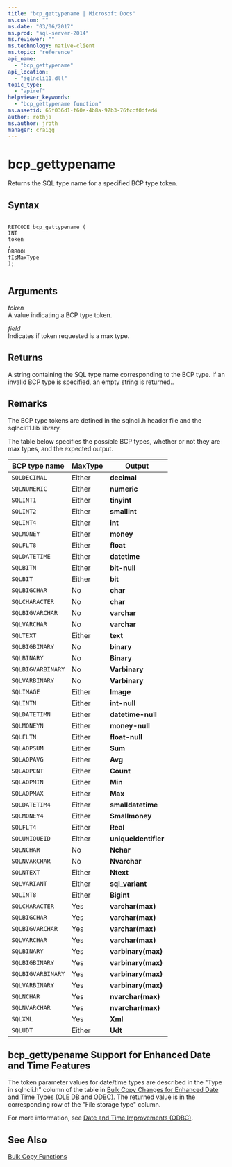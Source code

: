 ```yaml
---
title: "bcp_gettypename | Microsoft Docs"
ms.custom: ""
ms.date: "03/06/2017"
ms.prod: "sql-server-2014"
ms.reviewer: ""
ms.technology: native-client
ms.topic: "reference"
api_name: 
  - "bcp_gettypename"
api_location: 
  - "sqlncli11.dll"
topic_type: 
  - "apiref"
helpviewer_keywords: 
  - "bcp_gettypename function"
ms.assetid: 65f036d1-f60e-4b8a-97b3-76fccf0dfed4
author: rothja
ms.author: jroth
manager: craigg
---
```

# bcp_gettypename
  Returns the SQL type name for a specified BCP type token.  
  
## Syntax  
  
```  
  
RETCODE bcp_gettypename (  
INT   
token  
,  
DBBOOL   
fIsMaxType  
);  
  
```  
  
## Arguments  
 *token*  
 A value indicating a BCP type token.  
  
 *field*  
 Indicates if token requested is a max type.  
  
## Returns  
 A string containing the SQL type name corresponding to the BCP type. If an invalid BCP type is specified, an empty string is returned..  
  
## Remarks  
 The BCP type tokens are defined in the sqlncli.h header file and the sqlncli11.lib library.  
  
 The table below specifies the possible BCP types, whether or not they are max types, and the expected output.  
  
|BCP type name|MaxType|Output|  
|-------------------|-------------|------------|  
|`SQLDECIMAL`|Either|**decimal**|  
|`SQLNUMERIC`|Either|**numeric**|  
|`SQLINT1`|Either|**tinyint**|  
|`SQLINT2`|Either|**smallint**|  
|`SQLINT4`|Either|**int**|  
|`SQLMONEY`|Either|**money**|  
|`SQLFLT8`|Either|**float**|  
|`SQLDATETIME`|Either|**datetime**|  
|`SQLBITN`|Either|**bit-null**|  
|`SQLBIT`|Either|**bit**|  
|`SQLBIGCHAR`|No|**char**|  
|`SQLCHARACTER`|No|**char**|  
|`SQLBIGVARCHAR`|No|**varchar**|  
|`SQLVARCHAR`|No|**varchar**|  
|`SQLTEXT`|Either|**text**|  
|`SQLBIGBINARY`|No|**binary**|  
|`SQLBINARY`|No|**Binary**|  
|`SQLBIGVARBINARY`|No|**Varbinary**|  
|`SQLVARBINARY`|No|**Varbinary**|  
|`SQLIMAGE`|Either|**Image**|  
|`SQLINTN`|Either|**int-null**|  
|`SQLDATETIMN`|Either|**datetime-null**|  
|`SQLMONEYN`|Either|**money-null**|  
|`SQLFLTN`|Either|**float-null**|  
|`SQLAOPSUM`|Either|**Sum**|  
|`SQLAOPAVG`|Either|**Avg**|  
|`SQLAOPCNT`|Either|**Count**|  
|`SQLAOPMIN`|Either|**Min**|  
|`SQLAOPMAX`|Either|**Max**|  
|`SQLDATETIM4`|Either|**smalldatetime**|  
|`SQLMONEY4`|Either|**Smallmoney**|  
|`SQLFLT4`|Either|**Real**|  
|`SQLUNIQUEID`|Either|**uniqueidentifier**|  
|`SQLNCHAR`|No|**Nchar**|  
|`SQLNVARCHAR`|No|**Nvarchar**|  
|`SQLNTEXT`|Either|**Ntext**|  
|`SQLVARIANT`|Either|**sql_variant**|  
|`SQLINT8`|Either|**Bigint**|  
|`SQLCHARACTER`|Yes|**varchar(max)**|  
|`SQLBIGCHAR`|Yes|**varchar(max)**|  
|`SQLBIGVARCHAR`|Yes|**varchar(max)**|  
|`SQLVARCHAR`|Yes|**varchar(max)**|  
|`SQLBINARY`|Yes|**varbinary(max)**|  
|`SQLBIGBINARY`|Yes|**varbinary(max)**|  
|`SQLBIGVARBINARY`|Yes|**varbinary(max)**|  
|`SQLVARBINARY`|Yes|**varbinary(max)**|  
|`SQLNCHAR`|Yes|**nvarchar(max)**|  
|`SQLNVARCHAR`|Yes|**nvarchar(max)**|  
|`SQLXML`|Yes|**Xml**|  
|`SQLUDT`|Either|**Udt**|  
  
## bcp_gettypename Support for Enhanced Date and Time Features  
 The token parameter values for date/time types are described in the "Type in sqlncli.h" column of the table in [Bulk Copy Changes for Enhanced Date and Time Types &#40;OLE DB and ODBC&#41;](../native-client-odbc-date-time/bulk-copy-changes-for-enhanced-date-and-time-types-ole-db-and-odbc.md). The returned value is in the corresponding row of the "File storage type" column.  
  
 For more information, see [Date and Time Improvements &#40;ODBC&#41;](../native-client-odbc-date-time/date-and-time-improvements-odbc.md).  
  
## See Also  
 [Bulk Copy Functions](sql-server-driver-extensions-bulk-copy-functions.md)  
  
  

